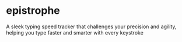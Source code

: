 # epistrophe
A sleek typing speed tracker that challenges your precision and agility, helping you type faster and smarter with every keystroke
